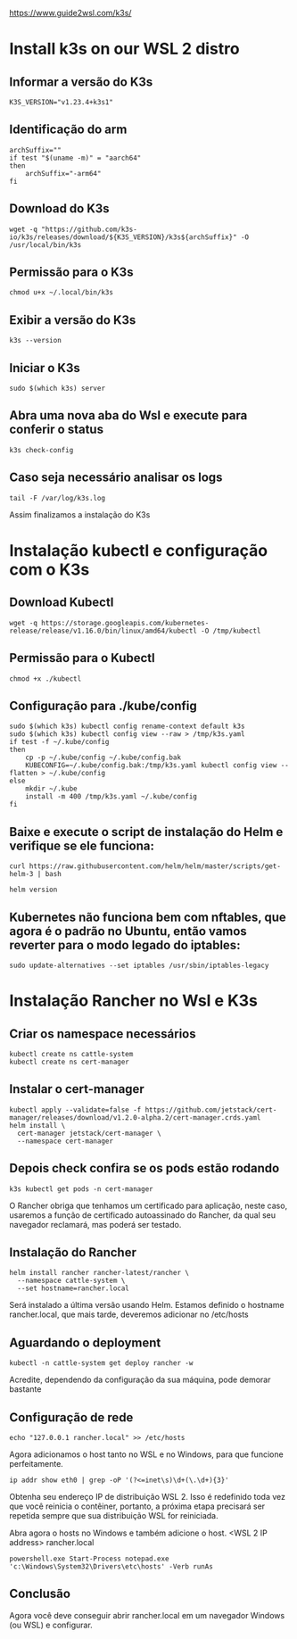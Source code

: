https://www.guide2wsl.com/k3s/

# Install k3s on our WSL 2 distro

## Informar a versão do K3s
```shell
K3S_VERSION="v1.23.4+k3s1"
```

## Identificação do arm 
```shell
archSuffix=""
if test "$(uname -m)" = "aarch64"
then
    archSuffix="-arm64"
fi
```

## Download do K3s
```shell
wget -q "https://github.com/k3s-io/k3s/releases/download/${K3S_VERSION}/k3s${archSuffix}" -O /usr/local/bin/k3s
```

## Permissão para o K3s
```shell
chmod u+x ~/.local/bin/k3s
```

## Exibir a versão do K3s
```shell
k3s --version
```

## Iniciar o K3s
```shell
sudo $(which k3s) server
```

## Abra uma nova aba do Wsl e execute para conferir o status
```shell
k3s check-config
```

## Caso seja necessário analisar os logs
```shell
tail -F /var/log/k3s.log
```

Assim finalizamos a instalação do K3s

# Instalação kubectl e configuração com o K3s

## Download Kubectl
```shell
wget -q https://storage.googleapis.com/kubernetes-release/release/v1.16.0/bin/linux/amd64/kubectl -O /tmp/kubectl
```

## Permissão para o Kubectl
```shell
chmod +x ./kubectl
```

## Configuração para ./kube/config
```shell
sudo $(which k3s) kubectl config rename-context default k3s
sudo $(which k3s) kubectl config view --raw > /tmp/k3s.yaml
if test -f ~/.kube/config
then
    cp -p ~/.kube/config ~/.kube/config.bak
    KUBECONFIG=~/.kube/config.bak:/tmp/k3s.yaml kubectl config view --flatten > ~/.kube/config
else
    mkdir ~/.kube
    install -m 400 /tmp/k3s.yaml ~/.kube/config
fi
```

## Baixe e execute o script de instalação do Helm e verifique se ele funciona:
```shell
curl https://raw.githubusercontent.com/helm/helm/master/scripts/get-helm-3 | bash
```
```shell
helm version
```

## Kubernetes não funciona bem com nftables, que agora é o padrão no Ubuntu, então vamos reverter para o modo legado do iptables:
```shell
sudo update-alternatives --set iptables /usr/sbin/iptables-legacy
```

# Instalação Rancher no Wsl e K3s

## Criar os namespace necessários
```shell
kubectl create ns cattle-system
kubectl create ns cert-manager
```

## Instalar o cert-manager
```shell
kubectl apply --validate=false -f https://github.com/jetstack/cert-manager/releases/download/v1.2.0-alpha.2/cert-manager.crds.yaml
helm install \
  cert-manager jetstack/cert-manager \
  --namespace cert-manager
```

## Depois check confira se os pods estão rodando
```shell
k3s kubectl get pods -n cert-manager
```

O Rancher obriga que tenhamos um certificado para aplicação, neste caso, usaremos a função de certificado autoassinado do Rancher, da qual seu navegador reclamará, mas poderá ser testado.

## Instalação do Rancher
```shell
helm install rancher rancher-latest/rancher \
  --namespace cattle-system \
  --set hostname=rancher.local
```

Será instalado a última versão usando Helm.
Estamos definido o hostname rancher.local, que mais tarde, deveremos adicionar no /etc/hosts

## Aguardando o deployment
```shell
kubectl -n cattle-system get deploy rancher -w
```

Acredite, dependendo da configuração da sua máquina, pode demorar bastante

## Configuração de rede
```shell
echo "127.0.0.1 rancher.local" >> /etc/hosts
```

Agora adicionamos o host tanto no WSL e no Windows, para que funcione perfeitamente.

```shell
ip addr show eth0 | grep -oP '(?<=inet\s)\d+(\.\d+){3}'
```

Obtenha seu endereço IP de distribuição WSL 2. Isso é redefinido toda vez que você reinicia o contêiner, portanto, a próxima etapa precisará ser repetida sempre que sua distribuição WSL for reiniciada.

Abra agora o hosts no Windows e também adicione o host.
<WSL 2 IP address> rancher.local

```shell
powershell.exe Start-Process notepad.exe 'c:\Windows\System32\Drivers\etc\hosts' -Verb runAs
```

## Conclusão
Agora você deve conseguir abrir rancher.local em um navegador Windows (ou WSL) e configurar.
